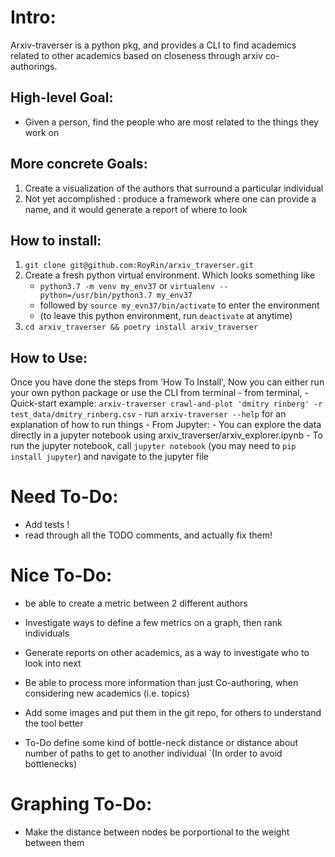 # Intro:
Arxiv-traverser is a python pkg, and provides a CLI to find academics related to other academics
 based on closeness through arxiv co-authorings.


## High-level Goal:
* Given a person, find the people who are most related to the things they work on

## More concrete Goals: 
1. Create a visualization of the authors that surround a particular individual
2. Not yet accomplished : produce a framework where one can provide a name,
 and it would generate a report of where to look 

## How to install:
1. `git clone git@github.com:RoyRin/arxiv_traverser.git` 
2. Create a fresh python virtual environment. Which looks something like 
    - `python3.7 -m venv my_env37` or `virtualenv --python=/usr/bin/python3.7 my_env37`
    - followed by `source my_evn37/bin/activate` to enter the environment
    - (to leave this python environment, run `deactivate` at anytime)
3. `cd arxiv_traverser && poetry install arxiv_traverser`

## How to Use:
Once you have done the steps from 'How To Install', Now you can either run your own python package or use the CLI from terminal
    - from terminal, 
        - Quick-start example: `arxiv-traverser crawl-and-plot 'dmitry rinberg' -r test_data/dmitry_rinberg.csv`
        - run `arxiv-traverser --help` for an explanation of how to run things
    - From Jupyter:
        - You can explore the data directly in a jupyter notebook using arxiv_traverser/arxiv_explorer.ipynb
        - To run the jupyter notebook, call `jupyter notebook` (you may need to `pip install jupyter`) and navigate to the jupyter file 

# Need To-Do:
- Add tests !
- read through all the TODO comments, and actually fix them!

# Nice To-Do:
- be able to create a metric between 2 different authors
- Investigate ways to define a few metrics on a graph, then rank individuals
- Generate reports on other academics, as a way to investigate who to look into next
- Be able to process more information than just Co-authoring, when considering new academics (i.e. topics)
- Add some images and put them in the git repo, for others to understand the tool better

- To-Do define some kind of bottle-neck distance or distance about number of paths to get to another individual
`(In order to avoid bottlenecks)
# Graphing To-Do:
- Make the distance between nodes be porportional to the weight between them
